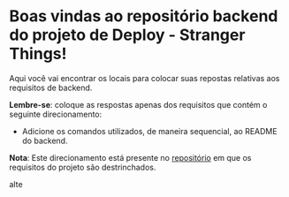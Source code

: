 # Boas vindas ao repositório backend do projeto de Deploy - Stranger Things!

Aqui você vai encontrar os locais para colocar suas repostas relativas aos requisitos de backend.

**Lembre-se**: coloque as respostas apenas dos requisitos que contém o seguinte direcionamento:

  - Adicione os comandos utilizados, de maneira sequencial, ao README do backend.

**Nota**: Este direcionamento está presente no [repositório](https://github.com/tryber/sd-03-stranger-things) em que os requisitos do projeto são destrinchados.


alte
